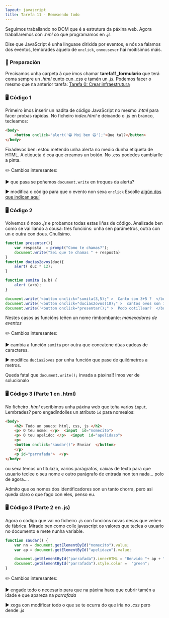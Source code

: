 ```yaml
---
layout: javascript
title: Tarefa 11 - Remexendo todo 
---
```

Seguimos traballando no DOM que é a estrutura da páxina web. Agora traballaremos con  _.hml_ co que programamos en _.js_ 

Dise que JavaScript é unha linguaxe dirixida por eventos, e nós xa falamos dos eventos, lembrades aquelo de `onclick`, `onmousever` hai moitísimos máis.

### 🧺 Preparación

Precisamos unha carpeta á que imos chamar **tarefa11_formulario** que terá coma sempre un *.html* xunto cun *.css* e tamén un *.js.* Podemos facer o mesmo que na anterior tarefa: [ Tarefa 0: Crear infraestrutura](../t0)


### 🖥 Código 1 

Primeiro imos inserir un nadita de código JavaScript no mesmo _.html_  para facer probas rápidas. No ficheiro _index.html_ e deixando o _.js_ en branco, tecleamos:

```html
<body>
	<button onclick="alert('😀 Moi ben 😃');">Que tal?</button>
</body>
```

Fixádevos ben: estou metendo unha alerta no medio dunha etiqueta de HTML. A etiqueta é coa que creamos un botón. No _.css_ podedes cambiarlle a pinta.

 ✏️ Cambios interesantes: 

► que pasa se poñemos `document.write` en troques da alerta?

► modifica o código para que o evento non sexa `onclick` Escolle [algún dos que indican aquí](https://www.arkaitzgarro.com/javascript/capitulo-15.html)

### 🖥 Código 2

Volvemos ó noso _.js_ e probamos todas estas liñas de código. Analizade ben como se vai liando a cousa: tres funcións: unha sen parámetros, outra con un e outra con dous. Chulísimo.

```javascript
function presentar(){
	var resposta  = prompt("Como te chamas?");
	document.write("Sei que te chamas " + resposta)
}
function ducias2ovos(duc){
	alert( duc * 12);
} 

function sumita (a,b) {
	alert (a+b);
}

document.write('<button onclick="sumita(3,5);" >  Canto son 3+5 ?  </button>');
document.write('<button onclick="ducias2ovos(10);" >  cantos ovos son 10 ducias? </button>');
document.write('<button onclick="presentar();" >  Podo cotillear?  </button>');
```

Nestes casos as funcións teñen un nome rimbombante: *manexadores de eventos*

✏️ Cambios interesantes: 

► cambia a función `sumita` por outra que concatene dúas cadeas de caracteres.

► modifica `ducias2ovos` por unha función que pase de quilómetros a metros.

Queda fatal que `document.write();` invada a páxina!! Imos ver de solucionalo

### 🖥 Código 3 (Parte 1 en .html)

No ficheiro _.html_ escribimos unha páxina web que teña varios `input`. Lembrades? pero engadíndolles un atributo `id` para nomealos:

```html
<body>
	<h2> Todo un pouco: html, css, js </h2>
	<p> O teu nome: </p>  <input  id="nomecito">
	<p> O teu apelido: </p>  <input  id="apelidazo">
	<p>
	<button onclick="saudar()"> Enviar  </button>
	</p>
	<p id="parrafada">  </p>
</body>
``` 

ou sexa temos un  titulazo, varios parágrafos, caixas de texto para que usuario teclee o seu nome e outro parágrafo de entrada non ten nada... polo de agora....

 Admito que os nomes dos identificadores son un tanto chorra, pero asi queda claro o que fago con eles, penso eu.

### 🖥 Código 3 (Parte 2 en .js)

Agora o código que vai no ficheiro _.js_ con funcións novas desas que veñen de fábrica. Mirade ben como colle javascript os valores que teclea o usuario no documento e mete nunha variable. 

```javascript
function saudar() {
	var nn = document.getElementById("nomecito").value;
	var ap = document.getElementById("apelidazo").value;

	document.getElementById("parrafada").innerHTML = "Benvido "+ ap + ", " + nn ;
	document.getElementById("parrafada").style.color =  "green";
}
```

✏️ Cambios interesantes: 

► engade todo o necesario para que na páxina haxa que cubrir tamén a idade e que apareza na _parrafada_

► xoga con modificar todo o que se te ocurra do que iría no _.css_ pero dende _.js_





